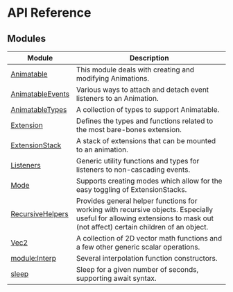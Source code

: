 # API Reference

## Modules

| Module | Description |
| ------ | ------ |
| [Animatable](Animatable/index.md) | This module deals with creating and modifying Animations. |
| [AnimatableEvents](AnimatableEvents/index.md) | Various ways to attach and detach event listeners to an Animation. |
| [AnimatableTypes](AnimatableTypes/index.md) | A collection of types to support Animatable. |
| [Extension](Extension/index.md) | Defines the types and functions related to the most bare-bones extension. |
| [ExtensionStack](ExtensionStack/index.md) | A stack of extensions that can be mounted to an animation. |
| [Listeners](Listeners/index.md) | Generic utility functions and types for listeners to non-cascading events. |
| [Mode](Mode/index.md) | Supports creating modes which allow for the easy toggling of ExtensionStacks. |
| [RecursiveHelpers](RecursiveHelpers/index.md) | Provides general helper functions for working with recursive objects. Especially useful for allowing extensions to mask out (not affect) certain children of an object. |
| [Vec2](Vec2/index.md) | A collection of 2D vector math functions and a few other generic scalar operations. |
| [module:Interp](module:Interp/index.md) | Several interpolation function constructors. |
| [sleep](sleep/index.md) | Sleep for a given number of seconds, supporting await syntax. |
